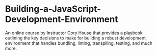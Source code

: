 # Building-a-JavaScript-Development-Environment
An online course by Instructor Cory House that provides a playbook outlining the key decisions to make for building a robust development environment that handles bundling, linting, transpiling, testing, and much more.

